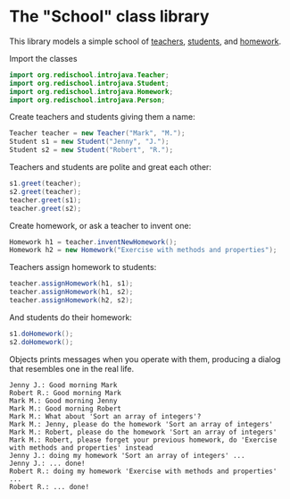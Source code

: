 # The "School" class library

This library models a simple school of [teachers](Teacher.java), [students](Student.java), and [homework](Homework.java).

Import the classes

```java
import org.redischool.introjava.Teacher;
import org.redischool.introjava.Student;
import org.redischool.introjava.Homework;
import org.redischool.introjava.Person;
```

Create teachers and students giving them a name:

```java
Teacher teacher = new Teacher("Mark", "M.");
Student s1 = new Student("Jenny", "J.");
Student s2 = new Student("Robert", "R.");
```

Teachers and students are polite and great each other:

```java
s1.greet(teacher);
s2.greet(teacher);
teacher.greet(s1);
teacher.greet(s2);
```

Create homework, or ask a teacher to invent one:

```java
Homework h1 = teacher.inventNewHomework();
Homework h2 = new Homework("Exercise with methods and properties");
```

Teachers assign homework to students:

```java
teacher.assignHomework(h1, s1);
teacher.assignHomework(h1, s2);
teacher.assignHomework(h2, s2);
```

And students do their homework:

```java
s1.doHomework();
s2.doHomework();
```

Objects prints messages when you operate with them, producing a dialog that resembles one in the real life.

```text
Jenny J.: Good morning Mark
Robert R.: Good morning Mark
Mark M.: Good morning Jenny
Mark M.: Good morning Robert
Mark M.: What about 'Sort an array of integers'?
Mark M.: Jenny, please do the homework 'Sort an array of integers'
Mark M.: Robert, please do the homework 'Sort an array of integers'
Mark M.: Robert, please forget your previous homework, do 'Exercise with methods and properties' instead
Jenny J.: doing my homework 'Sort an array of integers' ...
Jenny J.: ... done!
Robert R.: doing my homework 'Exercise with methods and properties' ...
Robert R.: ... done!
```
